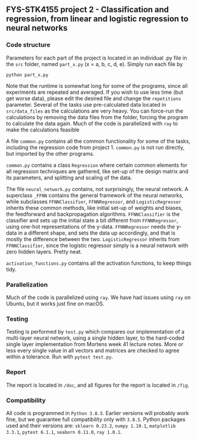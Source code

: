 ## FYS-STK4155 project 2 - Classification and regression, from linear and logistic regression to neural networks
### Code structure
Parameters for each part of the project is located in an individual .py file in the ```src``` folder, named ```part_x.py``` (x = a, b, c, d, e). Simply run each file by

```
python part_x.py
```

Note that the runtime is somewhat long for some of the programs, since all experiments are repeated and averaged. If you wish to use less time (but get worse data), please edit the desired file and change the ```repetitions``` parameter. Several of the tasks use pre-calculated data located in ```src/data_files``` as the calculations are very heavy. You can force-run the calculations by removing the data files from the folder, forcing the program to calculate the data again. Much of the code is parallelized with ```ray``` to make the calculations feasible


A file ```common.py``` contains all the common functionality for some of the tasks, including the regression code from project 1. ```common.py``` is not run directly, but imported by the other programs.

```common.py``` contains a class ```Regression``` where certain common elements for all regression techniques are gathered, like set-up of the design matrix and its parameters, and splitting and scaling of the data.

The file ```neural_network.py``` contains, not surprisingly, the neural network. A superclass ```_FFNN``` contains the general framework of the neural networks, while subclasses ```FFNNClassifier```, ```FFNNRegressor```, and ```LogisticRegressor``` inherits these common methods, like initial set-up of weights and biases, the feedforward and backpropagation algorithms. ```FFNNClassifier``` is the classifier and sets up the initial state a bit different from ```FFNNRegressor```, using one-hot representations of the y-data. ```FFNNRegressor``` needs the y-data in a different shape, and sets the data up accordingly, and that is mostly the difference between the two. ```LogisticRegressor``` inherits from ```FFNNClassifier```, since the logistic regressor simply is a neural network with zero hidden layers. Pretty neat.

```activation_functions.py``` contains all the activation functions, to keep things tidy.

### Parallelization
Much of the code is parallelized using ```ray```. We have had issues using ```ray``` on Ubuntu, but it works just fine on macOS.

### Testing
Testing is performed by ```test.py``` which compares our implementation of a multi-layer neural network, using a single hidden layer, to the hard-coded single layer implementation from Mortens week 41 lecture notes. More or less every single value in all vectors and matrices are checked to agree within a tolerance. Run with ```pytest test.py```.


### Report
The report is located in ```/doc```, and all figures for the report is located in ```/fig```.

### Compatibility
All code is programmed in ```Python 3.8.5```. Earlier versions will probably work fine, but we guarantee full compatibility only with ```3.8.5```. Python packages used and their versions are: ```sklearn 0.23.2```, ```numpy 1.19.1```, ```matplotlib 3.3.1```, ```pytest 6.1.1```, ```seaborn 0.11.0```, ```ray 1.0.1```.